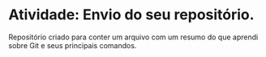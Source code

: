 # Atividade: Envio do seu repositório.
Repositório criado para conter um arquivo com um resumo do que aprendi sobre Git e seus principais comandos. 

